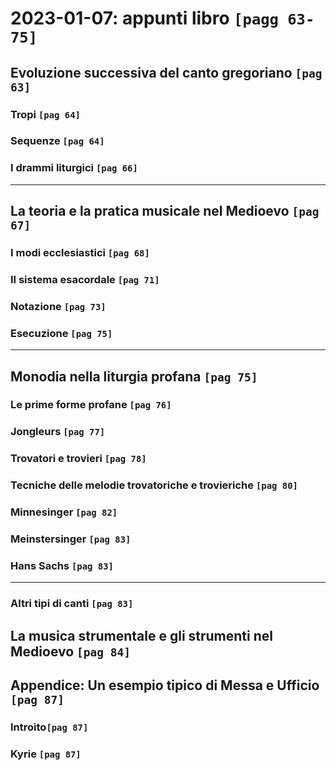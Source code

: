 # 2023-01-07: appunti libro `[pagg 63-75]`

## Evoluzione successiva del canto gregoriano `[pag 63]`

### Tropi `[pag 64]`

### Sequenze `[pag 64]`

### I drammi liturgici `[pag 66]`

---

## La teoria e la pratica musicale nel Medioevo `[pag 67]`

### I modi ecclesiastici `[pag 68]`

### Il sistema esacordale `[pag 71]`

### Notazione `[pag 73]`

### Esecuzione `[pag 75]`

---

## Monodia nella liturgia profana `[pag 75]`

### Le prime forme profane `[pag 76]`

### Jongleurs `[pag 77]`

### Trovatori e trovieri `[pag 78]`

### Tecniche delle melodie trovatoriche e trovieriche `[pag 80]`

### Minnesinger `[pag 82]`

### Meinstersinger `[pag 83]`

### Hans Sachs `[pag 83]`

---

### Altri tipi di canti `[pag 83]`

## La musica strumentale e gli strumenti nel Medioevo `[pag 84]`

## Appendice: Un esempio tipico di Messa e Ufficio `[pag 87]`

### Introito`[pag 87]`

### Kyrie `[pag 87]`